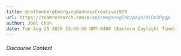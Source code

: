 ```yaml
---
title: @rothenbergEmergingGoddessCreative1979
url: https://roamresearch.com/#/app/megacoglab/page/XiOm3Pggp
author: Joel Chan
date: Tue Aug 25 2020 23:45:50 GMT-0400 (Eastern Daylight Time)
---
```




###### Discourse Context


